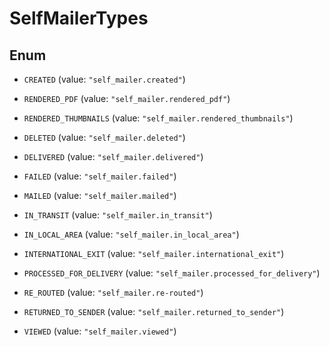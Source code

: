 

# SelfMailerTypes

## Enum


* `CREATED` (value: `"self_mailer.created"`)

* `RENDERED_PDF` (value: `"self_mailer.rendered_pdf"`)

* `RENDERED_THUMBNAILS` (value: `"self_mailer.rendered_thumbnails"`)

* `DELETED` (value: `"self_mailer.deleted"`)

* `DELIVERED` (value: `"self_mailer.delivered"`)

* `FAILED` (value: `"self_mailer.failed"`)

* `MAILED` (value: `"self_mailer.mailed"`)

* `IN_TRANSIT` (value: `"self_mailer.in_transit"`)

* `IN_LOCAL_AREA` (value: `"self_mailer.in_local_area"`)

* `INTERNATIONAL_EXIT` (value: `"self_mailer.international_exit"`)

* `PROCESSED_FOR_DELIVERY` (value: `"self_mailer.processed_for_delivery"`)

* `RE_ROUTED` (value: `"self_mailer.re-routed"`)

* `RETURNED_TO_SENDER` (value: `"self_mailer.returned_to_sender"`)

* `VIEWED` (value: `"self_mailer.viewed"`)



